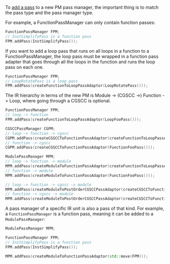 To [add a pass](https://llvm.org/docs/NewPassManager.html) to a new PM pass manager, the important thing is to match the pass type and the pass manager type. 

For example, a FunctionPassManager can only contain function passes:
```cpp
FunctionPassManager FPM;
// InstSimplifyPass is a function pass
FPM.addPass(InstSimplifyPass());
```

If you want to add a loop pass that runs on all loops in a function to a FunctionPassManager, the loop pass must be wrapped in a function pass adapter that goes through all the loops in the function and runs the loop pass on each one.

```cpp
FunctionPassManager FPM;
// LoopRotatePass is a loop pass
FPM.addPass(createFunctionToLoopPassAdaptor(LoopRotatePass()));
```

The IR hierarchy in terms of the new PM is Module -> (CGSCC ->) Function -> Loop, where going through a CGSCC is optional.

```cpp
FunctionPassManager FPM;
// loop -> function
FPM.addPass(createFunctionToLoopPassAdaptor(LoopFooPass()));

CGSCCPassManager CGPM;
// loop -> function -> cgscc
CGPM.addPass(createCGSCCToFunctionPassAdaptor(createFunctionToLoopPassAdaptor(LoopFooPass())));
// function -> cgscc
CGPM.addPass(createCGSCCToFunctionPassAdaptor(FunctionFooPass()));

ModulePassManager MPM;
// loop -> function -> module
MPM.addPass(createModuleToFunctionPassAdaptor(createFunctionToLoopPassAdaptor(LoopFooPass())));
// function -> module
MPM.addPass(createModuleToFunctionPassAdaptor(FunctionFooPass()));

// loop -> function -> cgscc -> module
MPM.addPass(createModuleToPostOrderCGSCCPassAdaptor(createCGSCCToFunctionPassAdaptor(createFunctionToLoopPassAdaptor(LoopFooPass()))));
// function -> cgscc -> module
MPM.addPass(createModuleToPostOrderCGSCCPassAdaptor(createCGSCCToFunctionPassAdaptor(FunctionFooPass())));
```

A pass manager of a specific IR unit is also a pass of that kind. For example, a `FunctionPassManager` is a function pass, meaning it can be added to a `ModulePassManager`:

```cpp
ModulePassManager MPM;

FunctionPassManager FPM;
// InstSimplifyPass is a function pass
FPM.addPass(InstSimplifyPass());

MPM.addPass(createModuleToFunctionPassAdaptor(std::move(FPM)));
```

